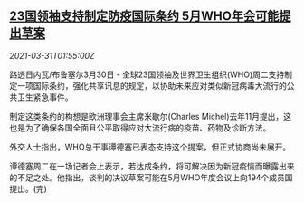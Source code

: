 <!--1617156062000-->
[23国领袖支持制定防疫国际条约 5月WHO年会可能提出草案](https://cn.reuters.com/article/health-sharing-who-0330-tues-idCNKBS2BN06M)
------

<div><i>2021-03-31T01:55:00Z</i></div><p>路透日内瓦/布鲁塞尔3月30日 - 全球23国领袖及世界卫生组织(WHO)周二支持制定一项国际条约，强化共享讯息的规定，以协助未来应对类似新冠病毒大流行的公共卫生紧急事件。</p><p>制定这类条约的构想是欧洲理事会主席米歇尔(Charles Michel)去年11月提出，这也是为了确保各国全面且公平取得应对大流行病的疫苗、药物及诊断方法。</p><p>外交人士指出，WHO总干事谭德塞已表态支持这个提案，但正式协商尚未展开。</p><p>谭德塞周二在一场记者会上表示，若达成条约，将可解决因为新冠疫情而曝露出来的不足之处。他指出，谈判的决议草案可能在5月WHO年度会议上向194个成员国提出。(完)</p>
